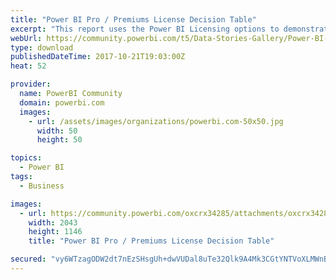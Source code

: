 ```yaml
---
title: "Power BI Pro / Premiums License Decision Table"
excerpt: "This report uses the Power BI Licensing options to demonstrate how user entries can be applied to calculate different scenarios. I did not have the"
webUrl: https://community.powerbi.com/t5/Data-Stories-Gallery/Power-BI-Pro-Premiums-License-Decision-Table/m-p/286102
type: download
publishedDateTime: 2017-10-21T19:03:00Z
heat: 52

provider:
  name: PowerBI Community
  domain: powerbi.com
  images:
    - url: /assets/images/organizations/powerbi.com-50x50.jpg
      width: 50
      height: 50

topics:
  - Power BI
tags:
  - Business

images:
  - url: https://community.powerbi.com/oxcrx34285/attachments/oxcrx34285/DataStoriesGallery/1206/5/Power%20BI%20License.jpg
    width: 2043
    height: 1146
    title: "Power BI Pro / Premiums License Decision Table"

secured: "vy6WTzagODW2dt7nEzSHsgUh+dwVUDal8uTe32Qlk9A4Mk3CGtYNTVoXLMWnB0Lx/30Hr5sIXn/kRelwgLR2wN6By1f8tFN0nqRwzNCyZUCwxFweJt2t3brKjh2qVk6qUPyRzTizDkNVe7ypM+0UKlYrTBVHL3bK4QSPm2D8IRqp5cs5sZcoK2uhxeDBTSRaA8aqXBfthCwp5ItuUMDtoDVZObBXFQYywTYKQYJ3v/ati8m7ov4dcs/sbPhPIxFZcaYLgWqBaAckwGVVl+4G65h4I3FEnJhOwR/DKZIUjaId0AdnPQAIQzkixTDX/Ho/b67ig4HDy3Ia8IB+9lfyEW7Eiq+zhik1TESjIf47g7JBZnjli2fmfozpSDY+aGFQ;HYeQpB/wZEulE20OIPE9Pg=="
---
```


